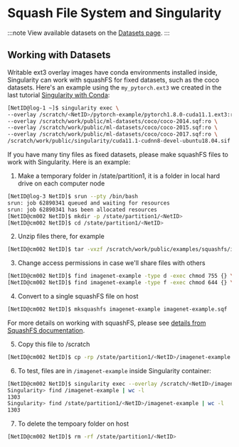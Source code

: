 # Squash File System and Singularity

:::note
View available datasets on the [Datasets page](../04_datasets/01_intro.md).
:::

## Working with Datasets
Writable ext3 overlay images have conda environments installed inside, Singularity can work with squashFS for fixed datasets, such as the coco datasets.  Here's an example using the `my_pytorch.ext3` we created in the last tutorial [Singularity with Conda](03_singularity_with_conda.md):

```sh
[NetID@log-1 ~]$ singularity exec \
--overlay /scratch/<NetID>/pytorch-example/pytorch1.8.0-cuda11.1.ext3:ro \
--overlay /scratch/work/public/ml-datasets/coco/coco-2014.sqf:ro \
--overlay /scratch/work/public/ml-datasets/coco/coco-2015.sqf:ro \
--overlay /scratch/work/public/ml-datasets/coco/coco-2017.sqf:ro \
/scratch/work/public/singularity/cuda11.1-cudnn8-devel-ubuntu18.04.sif /bin/bash
```

If you have many tiny files as fixed datasets, please make squashFS files to work with Singularity. Here is an example:

1.  Make a temporary folder in /state/partition1, it is a folder in local hard drive on each computer node
```sh
[NetID@log-3 NetID]$ srun --pty /bin/bash
srun: job 62890341 queued and waiting for resources
srun: job 62890341 has been allocated resources
[NetID@cm002 NetID]$ mkdir -p /state/partition1/<NetID>
[NetID@cm002 NetID]$ cd /state/partition1/<NetID>
```

2.  Unzip files there, for example
```sh
[NetID@cm002 NetID]$ tar -vxzf /scratch/work/public/examples/squashfs/imagenet-example.tar.gz
```

3.  Change access permissions in case we'll share files with others
```sh
[NetID@cm002 NetID]$ find imagenet-example -type d -exec chmod 755 {} \;
[NetID@cm002 NetID]$ find imagenet-example -type f -exec chmod 644 {} \;
```

4.  Convert to a single squashFS file on host
```sh
[NetID@cm002 NetID]$ mksquashfs imagenet-example imagenet-example.sqf  -keep-as-directory
```
For more details on working with squashFS, please see [details from SquashFS documentation](http://www.iitk.ac.in/LDP/HOWTO/SquashFS-HOWTO/mksqoverview.html). 

5.  Copy this file to /scratch
```sh
[NetID@cm002 NetID]$ cp -rp /state/partition1/<NetID>/imagenet-example.sqf /scratch/<NetID>/.
```

6.  To test, files are in `/imagenet-example` inside Singularity container: 
```bash
[NetID@cm002 NetID]$ singularity exec --overlay /scratch/<NetID>/imagenet-example.sqf:ro /scratch/work/public/singularity/ubuntu-20.04.1.sif /bin/bash
Singularity> find /imagenet-example | wc -l
1303
Singularity> find /state/partition1/<NetID>/imagenet-example | wc -l
1303
```

7.  To delete the tempoary folder on host
```sh
[NetID@cm002 NetID]$ rm -rf /state/partition1/<NetID>
```
